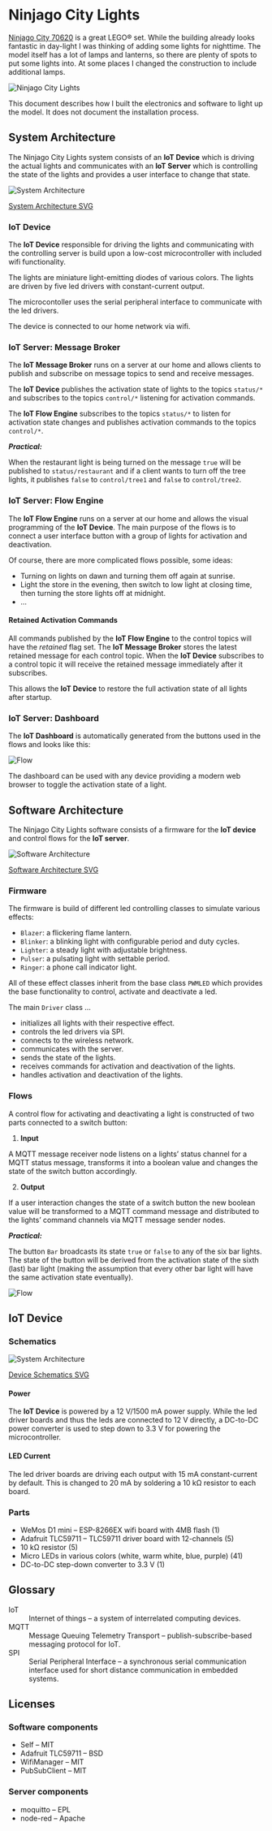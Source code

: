 # Ninjago City Lights

[Ninjago City 70620](https://shop.lego.com/product/NINJAGO-City-70620) is a great LEGO® set. While the building already looks fantastic in day-light I was thinking of adding some lights for nighttime. The model itself has a lot of lamps and lanterns, so there are plenty of spots to put some lights into. At some places I changed the construction to include additional lamps.

![Ninjago City Lights](Files/NinjagoCity500.jpg)

This document describes how I built the electronics and software to light up the model. It does not document the installation process.

## System Architecture

The Ninjago City Lights system consists of an **IoT Device** which is driving the actual lights and communicates with an **IoT Server** which is controlling the state of the lights and provides a user interface to change that state.

![System Architecture](Files/SystemArchitecture.png)

[System Architecture SVG](Files/SystemArchitecture.svg)

### IoT Device

The **IoT Device** responsible for driving the lights and communicating with the controlling server is build upon a low-cost microcontroller with included wifi functionality.

The lights are miniature light-emitting diodes of various colors. The lights are driven by five led drivers with constant-current output.

The microcontoller uses the serial peripheral interface to communicate with the led drivers.

The device is connected to our home network via wifi.

### IoT Server: Message Broker

The **IoT Message Broker** runs on a server at our home and allows clients to publish and subscribe on message topics to send and receive messages.

The **IoT Device** publishes the activation state of lights to the topics `status/*` and subscribes to the topics `control/*` listening for activation commands.

The **IoT Flow Engine** subscribes to the topics `status/*` to listen for activation state changes and publishes activation commands to the topics `control/*`.

***Practical:***

When the restaurant light is being turned on the message `true` will be published to `status/restaurant` and if a client wants to turn off the tree lights, it publishes `false` to `control/tree1` and `false` to `control/tree2`.

### IoT Server: Flow Engine

The **IoT Flow Engine** runs on a server at our home and allows the visual programming of the **IoT Device**. The main purpose of the flows is to connect a user interface button with a group of lights for activation and deactivation.

Of course, there are more complicated flows possible, some ideas:

 * Turning on lights on dawn and turning them off again at sunrise.
 * Light the store in the evening, then switch to low light at closing time, then turning the store lights off at midnight.
 * ...

#### Retained Activation Commands ####

All commands published by the **IoT Flow Engine** to the control topics will have the *retained* flag set. The **IoT Message Broker** stores the latest retained message for each control topic. When the **IoT Device** subscribes to a control topic it will receive the retained message immediately after it subscribes.

This allows the **IoT Device** to restore the full activation state of all lights after startup.

### IoT Server: Dashboard

The **IoT Dashboard** is automatically generated from the buttons used in the flows and looks like this:

![Flow](Files/Screenshot-Dashboard.png)

The dashboard can be used with any device providing a modern web browser to toggle the activation state of a light.

## Software Architecture

The Ninjago City Lights software consists of a firmware for the **IoT device** and control flows for the **IoT server**.

![Software Architecture](Files/SoftwareArchitecture.png)

[Software Architecture SVG](Files/SoftwareArchitecture.svg)

### Firmware

The firmware is build of different led controlling classes to simulate various effects:

 * `Blazer`:
   a flickering flame lantern.
 * `Blinker`:
   a blinking light with configurable period and duty cycles.
 * `Lighter`:
   a steady light with adjustable brightness.
 * `Pulser`:
   a pulsating light with settable period.
 * `Ringer`:
   a phone call indicator light.

All of these effect classes inherit from the base class `PWMLED` which provides the base functionality to control, activate and deactivate a led.

The main `Driver` class ...
 * initializes all lights with their respective effect.
  * controls the led drivers via SPI.
 * connects to the wireless network.
 * communicates with the server.
  * sends the state of the lights.
  * receives commands for activation and deactivation of the lights.
 * handles activation and deactivation of the lights.

### Flows

A control flow for activating and deactivating a light is constructed of two parts connected to a switch button:

 1. **Input**

 A MQTT message receiver node listens on a lights’ status channel for a MQTT status message, transforms it into a boolean value and changes the state of the switch button accordingly.

 2. **Output**

 If a user interaction changes the state of a switch button the new boolean value will be transformed to a MQTT command message and distributed to the lights’ command channels via MQTT message sender nodes.

***Practical:***

The button `Bar` broadcasts its state `true` or `false` to any of the six bar lights. The state of the button will be derived from the activation state of the sixth (last) bar light (making the assumption that every other bar light will have the same activation state eventually).

![Flow](Files/Screenshot-Flow-Bar.png)

## IoT Device

### Schematics

![System Architecture](Files/DeviceSchematics.png)

[Device Schematics SVG](Files/DeviceSchematics.svg)

#### Power

The **IoT Device** is powered by a 12&nbsp;V/1500&nbsp;mA power supply. While the led driver boards and thus the leds are connected to 12&nbsp;V directly, a DC-to-DC power converter is used to step down to 3.3&nbsp;V for powering the microcontroller.

#### LED Current

The led driver boards are driving each output with 15&nbsp;mA constant-current by default. This is changed to 20&nbsp;mA by soldering a 10&nbsp;kΩ resistor to each board.

### Parts

 * WeMos D1 mini – ESP-8266EX wifi board with 4MB flash (1)
 * Adafruit TLC59711 – TLC59711 driver board with 12-channels (5)
  * 10&nbsp;kΩ resistor (5)
 * Micro LEDs in various colors (white, warm white, blue, purple) (41)
 * DC-to-DC step-down converter to 3.3&nbsp;V (1)

## Glossary

<dl>
  <dt>IoT</dt>
  <dd>Internet of things – a system of interrelated computing devices.</dd>
  <dt>MQTT</dt>
  <dd>Message Queuing Telemetry Transport – publish-subscribe-based messaging protocol for IoT.</dd>
  <dt>SPI</dt>
  <dd>Serial Peripheral Interface – a synchronous serial communication interface  used for short distance communication in embedded systems.</dd>
</dl>

## Licenses

### Software components

 * Self – MIT
 * Adafruit TLC59711 – BSD
 * WifiManager – MIT
 * PubSubClient – MIT

### Server components

 * moquitto – EPL
 * node-red – Apache
